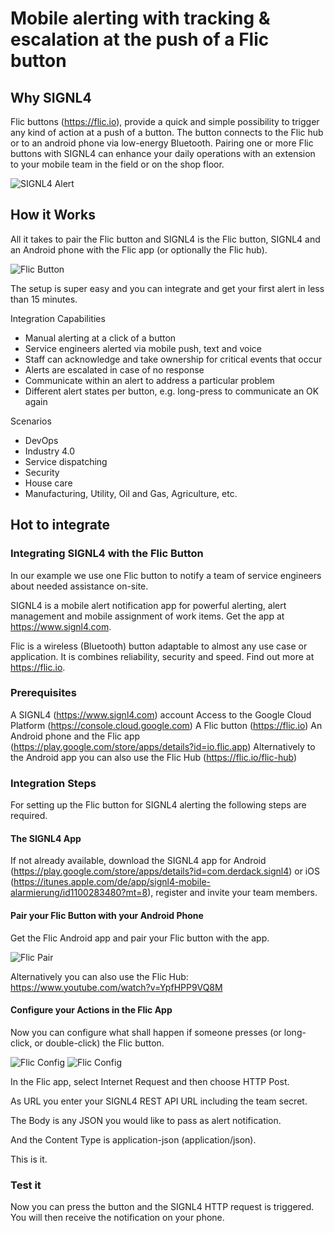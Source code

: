 # Mobile alerting with tracking & escalation at the push of a Flic button

## Why SIGNL4

Flic buttons (https://flic.io), provide a quick and simple possibility to trigger any kind of action at a push of a button. The button connects to the Flic hub or to an android phone via low-energy Bluetooth. Pairing one or more Flic buttons with SIGNL4 can enhance your daily operations with an extension to your mobile team in the field or on the shop floor.
 
![SIGNL4 Alert](flic-button-signl4.png)

## How it Works

All it takes to pair the Flic button and SIGNL4 is the Flic button, SIGNL4 and an Android phone with the Flic app (or optionally the Flic hub).

![Flic Button](flic-button.jpg)

The setup is super easy and you can integrate and get your first alert in less than 15 minutes.

Integration Capabilities
- Manual alerting at a click of a button
- Service engineers alerted via mobile push, text and voice
- Staff can acknowledge and take ownership for critical events that occur
- Alerts are escalated in case of no response
- Communicate within an alert to address a particular problem
- Different alert states per button, e.g. long-press to communicate an OK again
 
Scenarios
- DevOps
- Industry 4.0
- Service dispatching
- Security
- House care
- Manufacturing, Utility, Oil and Gas, Agriculture, etc.
 
## Hot to integrate
 
### Integrating SIGNL4 with the Flic Button
 
In our example we use one Flic button to notify a team of service engineers about needed assistance on-site.

SIGNL4 is a mobile alert notification app for powerful alerting, alert management and mobile assignment of work items. Get the app at https://www.signl4.com.

Flic is a wireless (Bluetooth) button adaptable to almost any use case or application. It is combines reliability, security and speed. Find out more at https://flic.io.

### Prerequisites
A SIGNL4 (https://www.signl4.com) account
Access to the Google Cloud Platform (https://console.cloud.google.com)
A Flic button (https://flic.io)
An Android phone and the Flic app (https://play.google.com/store/apps/details?id=io.flic.app)
Alternatively to the Android app you can also use the Flic Hub (https://flic.io/flic-hub)

### Integration Steps

For setting up the Flic button for SIGNL4 alerting the following steps are required.

#### The SIGNL4 App
If not already available, download the SIGNL4 app for Android (https://play.google.com/store/apps/details?id=com.derdack.signl4) or iOS (https://itunes.apple.com/de/app/signl4-mobile-alarmierung/id1100283480?mt=8), register and invite your team members.

#### Pair your Flic Button with your Android Phone

Get the Flic Android app and pair your Flic button with the app.

![Flic Pair](flic-button-pair.png)

Alternatively you can also use the Flic Hub: https://www.youtube.com/watch?v=YpfHPP9VQ8M

#### Configure your Actions in the Flic App

Now you can configure what shall happen if someone presses (or long-click, or double-click) the Flic button.

![Flic Config](flic-button-config-1.png) ![Flic Config](flic-button-config-2.png)

In the Flic app, select Internet Request and then choose HTTP Post.

As URL you enter your SIGNL4 REST API URL including the team secret.

The Body is any JSON you would like to pass as alert notification.

And the Content Type is application-json (application/json).

This is it.

### Test it

Now you can press the button and the SIGNL4 HTTP request is triggered. You will then receive the notification on your phone.
